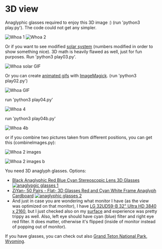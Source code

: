 # 3D view

Anaglyphic glasses required to enjoy this 3D image :) (run 'python3 play.py'). The code could not get any simpler.

![Whoa 1](./pics/Whoa.png)
![Whoa 2](./pics/Whoa02.png)

Or if you want to see modified [solar system](https://en.wikipedia.org/wiki/Solar_System) (numbers modified in order to show something nice). 3D math is heavily flawed as well, just for fun purposes. Run 'python3 play03.py'.

![Whoa solar GIF](./pics/solar.gif)

Or you can create [animated gifs](https://averagelinuxuser.com/make-gif-in-linux-with-one-simple-command/) with [ImageMagick](https://imagemagick.org/index.php). (run 'python3 play02.py')

![Whoa GIF](./pics/animatedGIF2.gif)

run 'python3 play04.py'

![Whoa 4](./pics/Whoa04.png)

run 'python3 play04b.py'

![Whoa 4b](./pics/rectangle.gif)

or if you combine two pictures taken from different positions, you can get this (combineImages.py):

![Whoa 2 images](./pics/final02.jpg)

![Whoa 2 images b](./pics/final.jpg)

You need 3D anaglyph glasses. Options:
* [Black Anaglyphic Red Blue Cyan Stereoscopic Lens 3D Glasses](https://www.amazon.com/gp/product/B07NQVZM72/)
[![anaglypgic glasses 1](./pics/glasses01.png)](https://www.amazon.com/gp/product/B07NQVZM72/)
* [ZiYan- 50 Pairs - Flat- 3D Glasses Red and Cyan White Frame Anaglyph Cardboard](https://www.amazon.com/gp/product/B0739L6QCP/)
[![anaglyphic glasses 2](./pics/glasses02.png)](https://www.amazon.com/gp/product/B0739L6QCP/)
* And just in case you are wondering what monitor I have (as the view was optimized on that monitor), I have [LG 32UD59-B 32" Ultra HD 3840 x 2160](https://www.newegg.com/p/N82E16824025172?Item=9SIA4P064K3732), but I just checked also on my [surface](https://www.microsoft.com/en-us/surface) and experience was pretty trippy as well. Also, left eye should have cyan (blue) filter and right eye red filter. It does matter, otherwise it's flipped (inside of monitor instead of popping out of monitor).

If you have glasses, you can check out also [Grand Teton National Park, Wyoming](https://github.com/loganbyers/anaglypher).
